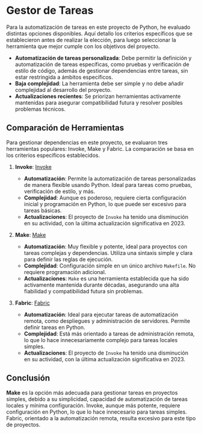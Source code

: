 # Gestor de Tareas

Para la automatización de tareas en este proyecto de Python, he evaluado distintas opciones disponibles.  Aquí detallo los criterios específicos que se establecieron antes de realizar la elección, para luego seleccionar la herramienta que mejor cumple con los objetivos del proyecto.  

- **Automatización de tareas personalizada**: Debe permitir la definición y automatización de tareas específicas, como pruebas y verificación de estilo de código, además de gestionar dependencias entre tareas, sin estar restringida a ámbitos específicos.   
- **Baja complejidad**: La herramienta debe ser simple y no debe añadir complejidad al desarrollo del proyecto. 
- **Actualizaciones recientes**: Se priorizan herramientas activamente mantenidas para asegurar compatibilidad futura y resolver posibles problemas técnicos.   

## Comparación de Herramientas

Para gestionar dependencias en este proyecto, se evaluaron tres herramientas populares: Invoke, Make y Fabric. La comparación se basa en los criterios específicos establecidos.

1. **Invoke**: 
   [Invoke](https://github.com/pyinvoke/invoke)  
   - **Automatización**: Permite la automatización de tareas personalizadas de manera flexible usando Python. Ideal para tareas como pruebas, verificación de estilo, y más.  
   - **Complejidad**: Aunque es poderoso, requiere cierta configuración inicial y programación en Python, lo que puede ser excesivo para tareas básicas. 
   - **Actualizaciones**: El proyecto de `Invoke` ha tenido una disminución en su actividad, con la última actualización significativa en 2023.  

2. **Make**: 
   [Make](https://github.com/mirror/make)  
   - **Automatización**: Muy flexible y potente, ideal para proyectos con tareas complejas y dependencias. Utiliza una sintaxis simple y clara para definir las reglas de ejecución.  
   - **Complejidad**: Configuración simple en un único archivo `Makefile`. No requiere programación adicional.  
   - **Actualizaciones**: `Make` es una herramienta establecida que ha sido activamente mantenida durante décadas, asegurando una alta fiabilidad y compatibilidad futura sin problemas.    

3. **Fabric**: 
   [Fabric](https://github.com/fabric/fabric)   
   - **Automatización**: Ideal para ejecutar tareas de automatización remota, como despliegues y administración de servidores. Permite definir tareas en Python.  
   - **Complejidad**: Está más orientado a tareas de administración remota, lo que lo hace innecesariamente complejo para tareas locales simples.  
   - **Actualizaciones**: El proyecto de `Invoke` ha tenido una disminución en su actividad, con la última actualización significativa en 2023.  
   
## Conclusión

**Make** es la opción más adecuada para gestionar tareas en proyectos simples, debido a su simplicidad, capacidad de automatización de tareas locales y mínima configuración. Invoke, aunque más potente, requiere configuración en Python, lo que lo hace innecesario para tareas simples. Fabric, orientado a la automatización remota, resulta excesivo para este tipo de proyectos.    